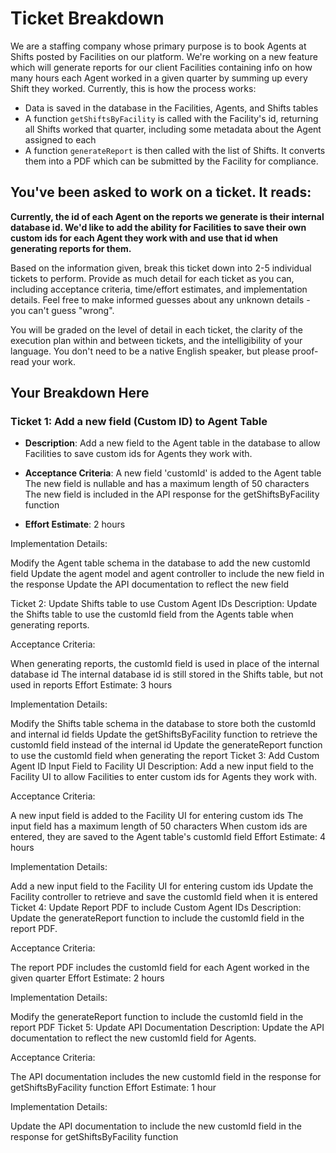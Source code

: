 # Ticket Breakdown

We are a staffing company whose primary purpose is to book Agents at Shifts posted by Facilities on our platform. We're working on a new feature which will generate reports for our client Facilities containing info on how many hours each Agent worked in a given quarter by summing up every Shift they worked. Currently, this is how the process works:

- Data is saved in the database in the Facilities, Agents, and Shifts tables
- A function `getShiftsByFacility` is called with the Facility's id, returning all Shifts worked that quarter, including some metadata about the Agent assigned to each
- A function `generateReport` is then called with the list of Shifts. It converts them into a PDF which can be submitted by the Facility for compliance.

## You've been asked to work on a ticket. It reads:

**Currently, the id of each Agent on the reports we generate is their internal database id. We'd like to add the ability for Facilities to save their own custom ids for each Agent they work with and use that id when generating reports for them.**

Based on the information given, break this ticket down into 2-5 individual tickets to perform. Provide as much detail for each ticket as you can, including acceptance criteria, time/effort estimates, and implementation details. Feel free to make informed guesses about any unknown details - you can't guess "wrong".

You will be graded on the level of detail in each ticket, the clarity of the execution plan within and between tickets, and the intelligibility of your language. You don't need to be a native English speaker, but please proof-read your work.

## Your Breakdown Here

### Ticket 1: Add a new field (Custom ID) to Agent Table

- **Description**:
  Add a new field to the Agent table in the database to allow Facilities to save custom ids for Agents they work with.

- **Acceptance Criteria**:
  A new field 'customId' is added to the Agent table
  The new field is nullable and has a maximum length of 50 characters
  The new field is included in the API response for the getShiftsByFacility function

- **Effort Estimate**:
  2 hours

Implementation Details:

Modify the Agent table schema in the database to add the new customId field
Update the agent model and agent controller to include the new field in the response
Update the API documentation to reflect the new field

Ticket 2: Update Shifts table to use Custom Agent IDs
Description:
Update the Shifts table to use the customId field from the Agents table when generating reports.

Acceptance Criteria:

When generating reports, the customId field is used in place of the internal database id
The internal database id is still stored in the Shifts table, but not used in reports
Effort Estimate:
3 hours

Implementation Details:

Modify the Shifts table schema in the database to store both the customId and internal id fields
Update the getShiftsByFacility function to retrieve the customId field instead of the internal id
Update the generateReport function to use the customId field when generating the report
Ticket 3: Add Custom Agent ID Input Field to Facility UI
Description:
Add a new input field to the Facility UI to allow Facilities to enter custom ids for Agents they work with.

Acceptance Criteria:

A new input field is added to the Facility UI for entering custom ids
The input field has a maximum length of 50 characters
When custom ids are entered, they are saved to the Agent table's customId field
Effort Estimate:
4 hours

Implementation Details:

Add a new input field to the Facility UI for entering custom ids
Update the Facility controller to retrieve and save the customId field when it is entered
Ticket 4: Update Report PDF to include Custom Agent IDs
Description:
Update the generateReport function to include the customId field in the report PDF.

Acceptance Criteria:

The report PDF includes the customId field for each Agent worked in the given quarter
Effort Estimate:
2 hours

Implementation Details:

Modify the generateReport function to include the customId field in the report PDF
Ticket 5: Update API Documentation
Description:
Update the API documentation to reflect the new customId field for Agents.

Acceptance Criteria:

The API documentation includes the new customId field in the response for getShiftsByFacility function
Effort Estimate:
1 hour

Implementation Details:

Update the API documentation to include the new customId field in the response for getShiftsByFacility function
